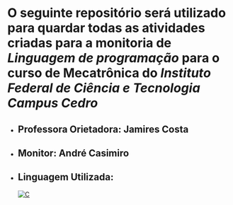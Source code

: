 # O seguinte repositório será utilizado para quardar todas as atividades criadas para a monitoria de *Linguagem de programação* para o curso de **Mecatrônica** do ***Instituto Federal de Ciência e Tecnologia Campus Cedro***

- ## Professora Orietadora: Jamires Costa
- ## Monitor: André Casimiro
- ## Linguagem Utilizada: 
    [![C](https://img.shields.io/badge/C-00599C?logo=c&logoColor=white)](https://www.learn-c.org/)
